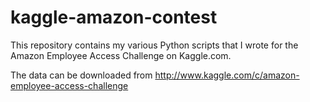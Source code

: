kaggle-amazon-contest
=====================
This repository contains my various Python scripts that I wrote for the Amazon Employee Access Challenge on Kaggle.com.

The data can be downloaded from http://www.kaggle.com/c/amazon-employee-access-challenge

